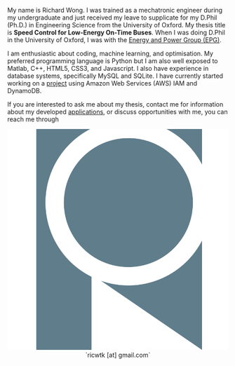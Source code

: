 My name is Richard Wong. I was trained as a mechatronic engineer during my undergraduate and just received my leave to supplicate for my D.Phil (Ph.D.) in Engineering Science from the University of Oxford. My thesis title is **Speed Control for Low-Energy On-Time Buses**. When I was doing D.Phil in the University of Oxford, I was with the [Energy and Power Group (EPG)](//epg.eng.ox.ac.uk).

I am enthusiastic about coding, machine learning, and optimisation. My preferred programming language is Python but I am also well exposed to Matlab, C++, HTML5, CSS3, and Javascript. I also have experience in database systems, specifically MySQL and SQLite. I have currently started working on a [project](?page=apps) using Amazon Web Services (AWS) IAM and DynamoDB.

If you are interested to ask me about my thesis, contact me for information about my developed [applications](?page=apps), or discuss opportunities with me, you can reach me through

<center><span class="flex-row"><img src="icons/icon.png">`ricwtk [at] gmail.com`</span></center>

<center id="contacts">
  <a class="fa fa-facebook-official contacts" href="//www.facebook.com/richard.tk.wong" target="_blank"></a>
  <a class="fa fa-google-plus-official contacts" href="//plus.google.com/u/0/+ricwtk" target="_blank"></a>
  <a class="fa fa-twitter contacts" href="//twitter.com/ricwtk" target="_blank"></a>
  <a class="fa fa-linkedin contacts" href="//www.linkedin.com/in/richard-tk-wong/" target="_blank"></a>
</center>
